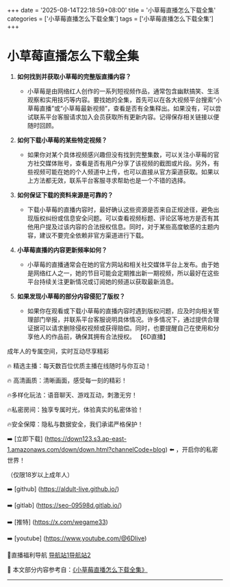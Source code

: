 +++
date = '2025-08-14T22:18:59+08:00'
title = '小草莓直播怎么下载全集'
categories = ['小草莓直播怎么下载全集']
tags = ['小草莓直播怎么下载全集']
+++

# 小草莓直播怎么下载全集

1. **如何找到并获取小草莓的完整版直播内容？**
   - 小草莓是由网络红人创作的一系列短视频作品，通常包含幽默搞笑、生活观察和实用技巧等内容。要找她的全集，首先可以在各大视频平台搜索“小草莓直播”或“小草莓最新视频”，查看是否有全集释出。如果没有，可以尝试联系平台客服请求加入会员获取所有更新内容。记得保存相关链接以便随时回顾。

2. **如何下载小草莓的某些特定视频？**
   - 如果你对某个具体视频感兴趣但没有找到完整集数，可以关注小草莓的官方社交媒体账号，查看是否有用户分享了该视频的截图或片段。另外，有些视频可能在她的个人频道中上传，也可以直接从官方渠道获取。如果以上方法都无效，联系平台客服寻求帮助也是一个不错的选择。

3. **如何保证下载的资料来源是可靠的？**
   - 下载小草莓的直播内容时，最好确认这些资源是否来自正规途径，避免出现版权纠纷或信息安全问题。可以查看视频标题、评论区等地方是否有其他用户提及过该内容的合法授权信息。同时，对于某些高度敏感的主题内容，建议不要完全依赖非官方渠道进行下载。

4. **小草莓直播的内容更新频率如何？**
   - 小草莓的直播通常会在她的官方网站和相关社交媒体平台上发布。由于她是网络红人之一，她的节目可能会定期推出新一期视频，所以最好在这些平台持续关注更新情况或订阅她的频道以获取最新消息。

5. **如果发现小草莓的部分内容侵犯了版权？**
   - 如果你在观看或下载小草莓的直播内容时遇到版权问题，应及时向相关管理部门举报，并联系平台客服说明具体情况。许多情况下，通过提供合理证据可以请求删除侵权视频或获得赔偿。同时，也要提醒自己在使用和分享他人的作品前，确保其拥有合法授权。
【6D直播】

 成年人的专属空间，实时互动尽享精彩

🔥 精选主播：每天数百位优质主播在线随时与你互动！

🔥 高清画质：清晰画面，感受每一刻的精彩！

🔥多样化玩法：语音聊天、游戏互动，刺激无穷！

🔥私密房间：独享专属时光，体验真实的私密体验！

🔥安全保障：隐私与数据安全，我们承诺严格保护！

➡️ [立即下载] (https://down123.s3.ap-east-1.amazonaws.com/down/down.html?channelCode=blog) ⬅️ ，开启你的私密世界！

 （仅限18岁以上成年人）

➡️ [github] (https://aldult-live.github.io/)

➡️ [gitlab] (https://seo-09598d.gitlab.io/)

➡️ [推特] (https://x.com/wegame33)

➡️ [youtube] (https://www.youtube.com/@6Dlive)

🔞直播福利导航   [导航站1](https://webstack-86085a.gitlab.io/)[导航站2](https://onlygit123-2.github.io/)

📘 本文部分内容参考自：[《小草莓直播怎么下载全集》](https://webstack-hugo-15.pages.dev/)

---

